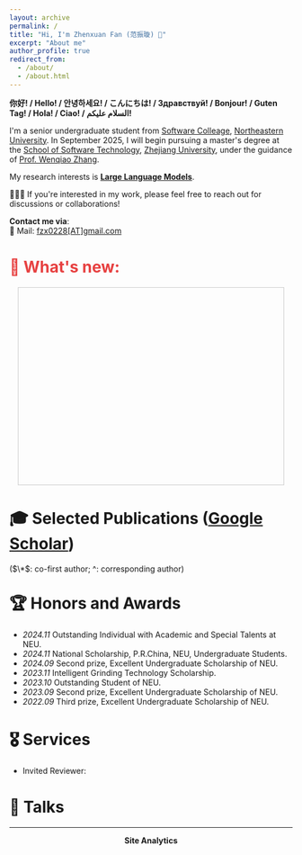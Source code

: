 ```yaml
---
layout: archive
permalink: /
title: "Hi, I'm Zhenxuan Fan (范振璇) 🍻"
excerpt: "About me"
author_profile: true
redirect_from: 
  - /about/
  - /about.html
---
```


**你好! / Hello! / 안녕하세요! / こんにちは! / Здравствуй! / Bonjour! / Guten Tag! / Hola! / Ciao! / السلام عليكم!**

I'm a senior undergraduate student from [Software Colleage](https://sc.neu.edu.cn/), [Northeastern University](https://www.neu.edu.cn/). In September 2025, I will begin pursuing a master's degree at the [School of Software Technology](http://www.cst.zju.edu.cn/), [Zhejiang University](https://www.zju.edu.cn/), under the guidance of [Prof. Wenqiao Zhang](https://person.zju.edu.cn/wenqiao).

My research interests is **<u>Large Language Models</u>**.

👋👋👋 If you're interested in my work, please feel free to reach out for discussions or collaborations!

**Contact me via**:  
📧 Mail: [fzx0228[AT]gmail.com](fzx0228@gmail.com)

<h1 style="color: rgb(231, 65, 65);">🌈 What's new:</h1>

<div style="height: 350px; overflow: auto; border: 1px solid #ccc; margin: 15px;">

<ul>
 
</ul>
</div>



# 🎓 Selected Publications ([Google Scholar](https://scholar.google.com/citations?user=7DnpUlIAAAAJ))
($\*$: co-first author;  ^: corresponding author)
<table style="width:100%;border:None;border-spacing:0px;border-collapse:separate;margin-right:0;margin-left:0;margin-top:-1.5em;font-size:0.95em;">


</table>



# 🏆 Honors and Awards
- *2024.11* Outstanding Individual with Academic and Special Talents at NEU.
- *2024.11* National Scholarship, P.R.China, NEU, Undergraduate Students.
- *2024.09* Second prize, Excellent Undergraduate Scholarship of NEU.
- *2023.11* Intelligent Grinding Technology Scholarship.
- *2023.10* Outstanding Student of NEU.
- *2023.09* Second prize, Excellent Undergraduate Scholarship of NEU.
- *2022.09* Third prize, Excellent Undergraduate Scholarship of NEU.
<!-- - *2016.10* Second prize, National (Senior) High School Mathematical Competition of China. -->
   

# 🎖 Services
- Invited Reviewer:
  

# 💬 Talks


--------

<center><b>Site Analytics</b></center>
<script type='text/javascript' id='clustrmaps' src='//cdn.clustrmaps.com/map_v2.js?cl=ffffff&w=300&t=n&d=1ifSjcUBTKxdHhsnORHA4J3SrQlmJ4pK-akt9ezcXB8'></script>
